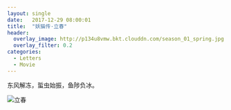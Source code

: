 ```yaml
---
layout: single
date:   2017-12-29 08:00:01
title:  "妖猫传·立春"
header:
  overlay_image: http://p134u8vmw.bkt.clouddn.com/season_01_spring.jpg
  overlay_filter: 0.2
categories:
  - Letters
  - Movie
---
```


东风解冻，蜇虫始振，鱼陟负冰。

![立春](https://img1.doubanio.com/view/photo/l/public/p2495404508.webp)